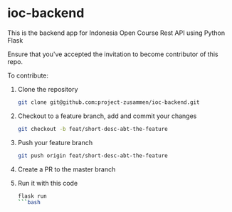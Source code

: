 # ioc-backend
This is the backend app for Indonesia Open Course Rest API using Python Flask

Ensure that you've accepted the invitation to become contributor of this repo.

To contribute:

1. Clone the repository
    ```bash
    git clone git@github.com:project-zusammen/ioc-backend.git
    ```

2. Checkout to a feature branch, add and commit your changes
    ```bash
    git checkout -b feat/short-desc-abt-the-feature
    ```

3. Push your feature branch
    ```bash
    git push origin feat/short-desc-abt-the-feature
    ```

4. Create a PR to the master branch

5. Run it with this code
    ```bash
    flask run
    ```bash